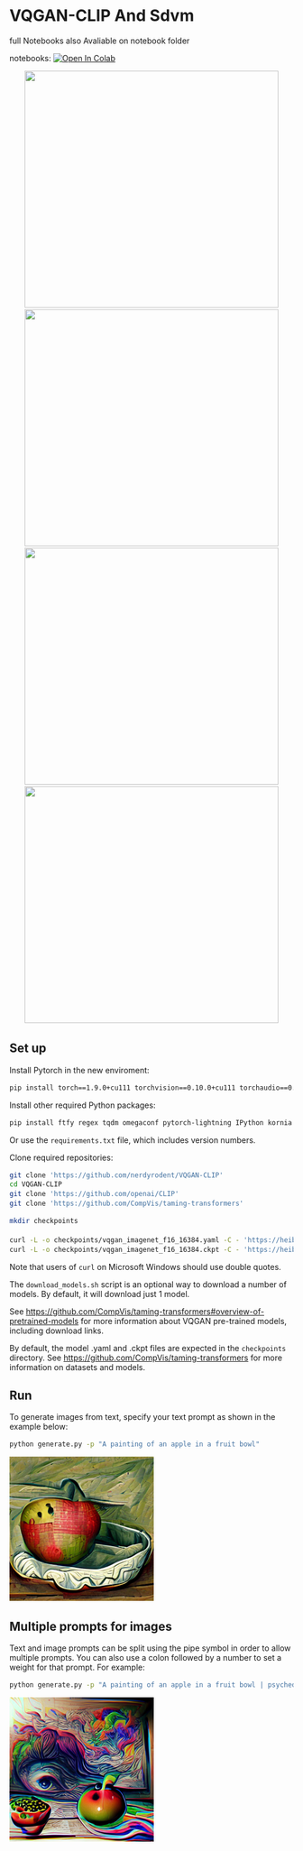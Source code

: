 # VQGAN-CLIP And Sdvm

full Notebooks also Avaliable on notebook folder

notebooks: [![Open In Colab][colab-badge]][colab-notebook]

[colab-notebook]: <https://colab.research.google.com/drive/1Beuy31ZtlXSNyttNXfz_oq9US-8r2M0k?usp=sharing>
[colab-badge]: <https://colab.research.google.com/assets/colab-badge.svg>

[colab-notebook]: <https://colab.research.google.com/github/pollinations/hive/blob/main/notebooks/2%20Text-To-Video/1%20CLIP-Guided%20VQGAN%203D%20Turbo%20Zoom.ipynb>
[colab-badge]: <https://colab.research.google.com/assets/colab-badge.svg>

<div align=center>
<img  src="https://user-images.githubusercontent.com/33378412/228069542-eb80459b-82ff-4ba0-95a3-f89dbd9d0bbb.gif" width="450" height="420">
<img  src="https://user-images.githubusercontent.com/33378412/228069054-5262cc58-1cd4-4927-bef4-8c628aed73c7.gif" width="450" height="420"> 
</div>  

<div align=center>
<img  src="https://user-images.githubusercontent.com/33378412/228073093-609aa05e-4fd2-4c57-bed6-dea9398c0f70.gif" width="450" height="420">
<img  src="https://user-images.githubusercontent.com/33378412/228074409-75b74676-cb55-4bb4-a5a6-236dd2510f47.gif" width="450" height="420"> 
</div> 


## Set up

Install Pytorch in the new enviroment:

```sh
pip install torch==1.9.0+cu111 torchvision==0.10.0+cu111 torchaudio==0.9.0 -f https://download.pytorch.org/whl/torch_stable.html
```

Install other required Python packages:

```sh
pip install ftfy regex tqdm omegaconf pytorch-lightning IPython kornia imageio imageio-ffmpeg einops torch_optimizer setuptools==59.5.0
```

Or use the ```requirements.txt``` file, which includes version numbers.

Clone required repositories:

```sh
git clone 'https://github.com/nerdyrodent/VQGAN-CLIP'
cd VQGAN-CLIP
git clone 'https://github.com/openai/CLIP'
git clone 'https://github.com/CompVis/taming-transformers'
```

```sh
mkdir checkpoints

curl -L -o checkpoints/vqgan_imagenet_f16_16384.yaml -C - 'https://heibox.uni-heidelberg.de/d/a7530b09fed84f80a887/files/?p=%2Fconfigs%2Fmodel.yaml&dl=1' #ImageNet 16384
curl -L -o checkpoints/vqgan_imagenet_f16_16384.ckpt -C - 'https://heibox.uni-heidelberg.de/d/a7530b09fed84f80a887/files/?p=%2Fckpts%2Flast.ckpt&dl=1' #ImageNet 16384
```
Note that users of ```curl``` on Microsoft Windows should use double quotes.

The `download_models.sh` script is an optional way to download a number of models. By default, it will download just 1 model.

See <https://github.com/CompVis/taming-transformers#overview-of-pretrained-models> for more information about VQGAN pre-trained models, including download links.

By default, the model .yaml and .ckpt files are expected in the `checkpoints` directory.
See <https://github.com/CompVis/taming-transformers> for more information on datasets and models.


## Run

To generate images from text, specify your text prompt as shown in the example below:

```sh
python generate.py -p "A painting of an apple in a fruit bowl"
```

<img src="./samples/A_painting_of_an_apple_in_a_fruitbowl.png" width="256px"></img>

## Multiple prompts for images

Text and image prompts can be split using the pipe symbol in order to allow multiple prompts.
You can also use a colon followed by a number to set a weight for that prompt. For example:

```sh
python generate.py -p "A painting of an apple in a fruit bowl | psychedelic | surreal:0.5 | weird:0.25"
```

<img src="./samples/Apple_weird.png" width="256px"></img>








